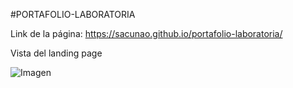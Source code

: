 #PORTAFOLIO-LABORATORIA

Link de la página: https://sacunao.github.io/portafolio-laboratoria/

Vista del landing page

![Imagen](http://2.1m.yt/inMhz30.png "Imagen")
